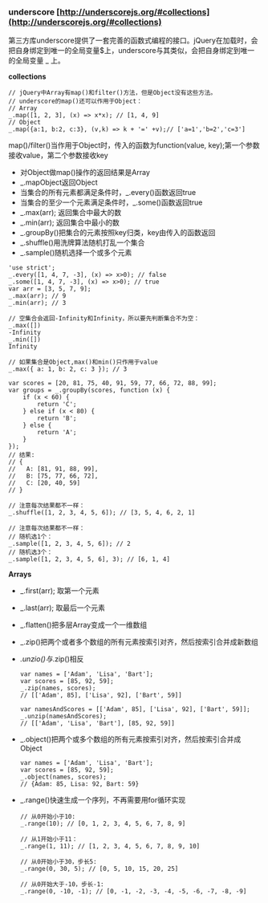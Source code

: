 ### underscore [http://underscorejs.org/#collections](http://underscorejs.org/#collections)

第三方库underscore提供了一套完善的函数式编程的接口。jQuery在加载时，会把自身绑定到唯一的全局变量$上，underscore与其类似，会把自身绑定到唯一的全局变量 _ 上。

**collections**

```
// jQuery中Array有map()和filter()方法，但是Object没有这些方法。
// underscore的map()还可以作用于Object：
// Array
_.map([1, 2, 3], (x) => x*x); // [1, 4, 9]
// Object
_.map({a:1, b:2, c:3}, (v,k) => k + '=' +v);// ['a=1','b=2','c=3']
```

map()/filter()当作用于Object时，传入的函数为function(value, key);第一个参数接收value，第二个参数接收key

- 对Object做map()操作的返回结果是Array
- _.mapObject返回Object
- 当集合的所有元素都满足条件时，_.every()函数返回true
- 当集合的至少一个元素满足条件时，_.some()函数返回true
- _.max(arr); 返回集合中最大的数
- _.min(arr); 返回集合中最小的数
- _.groupBy()把集合的元素按照key归类，key由传入的函数返回
- _.shuffle()用洗牌算法随机打乱一个集合
- _.sample()随机选择一个或多个元素

```
'use strict';
_.every([1, 4, 7, -3], (x) => x>0); // false
_.some([1, 4, 7, -3], (x) => x>0); // true
var arr = [3, 5, 7, 9];
_.max(arr); // 9
_.min(arr); // 3

// 空集合会返回-Infinity和Infinity，所以要先判断集合不为空：
_.max([])
-Infinity
_.min([])
Infinity

// 如果集合是Object,max()和min()只作用于value
_.max({ a: 1, b: 2, c: 3 }); // 3

var scores = [20, 81, 75, 40, 91, 59, 77, 66, 72, 88, 99];
var groups = _.groupBy(scores, function (x) {
    if (x < 60) {
        return 'C';
    } else if (x < 80) {
        return 'B';
    } else {
        return 'A';
    }
});
// 结果:
// {
//   A: [81, 91, 88, 99],
//   B: [75, 77, 66, 72],
//   C: [20, 40, 59]
// }

// 注意每次结果都不一样：
_.shuffle([1, 2, 3, 4, 5, 6]); // [3, 5, 4, 6, 2, 1]

// 注意每次结果都不一样：
// 随机选1个：
_.sample([1, 2, 3, 4, 5, 6]); // 2
// 随机选3个：
_.sample([1, 2, 3, 4, 5, 6], 3); // [6, 1, 4]
```

**Arrays**

* _.first(arr); 取第一个元素

* _.last(arr); 取最后一个元素

* _.flatten()把多层Array变成一个一维数组

* _.zip()把两个或者多个数组的所有元素按索引对齐，然后按索引合并成新数组

* _.unzio()与_.zip()相反

  ```
  var names = ['Adam', 'Lisa', 'Bart'];
  var scores = [85, 92, 59];
  _.zip(names, scores);
  // [['Adam', 85], ['Lisa', 92], ['Bart', 59]]

  var namesAndScores = [['Adam', 85], ['Lisa', 92], ['Bart', 59]];
  _.unzip(namesAndScores);
  // [['Adam', 'Lisa', 'Bart'], [85, 92, 59]]
  ```

* _.object()把两个或多个数组的所有元素按索引对齐，然后按索引合并成Object

  ```
  var names = ['Adam', 'Lisa', 'Bart'];
  var scores = [85, 92, 59];
  _.object(names, scores);
  // {Adam: 85, Lisa: 92, Bart: 59}
  ```

* _.range()快速生成一个序列，不再需要用for循环实现

  ```
  // 从0开始小于10:
  _.range(10); // [0, 1, 2, 3, 4, 5, 6, 7, 8, 9]

  // 从1开始小于11：
  _.range(1, 11); // [1, 2, 3, 4, 5, 6, 7, 8, 9, 10]

  // 从0开始小于30，步长5:
  _.range(0, 30, 5); // [0, 5, 10, 15, 20, 25]

  // 从0开始大于-10，步长-1:
  _.range(0, -10, -1); // [0, -1, -2, -3, -4, -5, -6, -7, -8, -9]
  ```

  ​